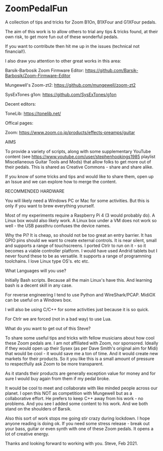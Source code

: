# ZoomPedalFun
A collection of tips and tricks for Zoom B1On, B1XFour and G1XFour pedals.

The aim of this work is to allow others to trial any tips & tricks found, at their own risk, to get more fun out of these wonderful pedals.

If you want to contribute then hit me up in the issues (technical not financial!).

I also draw you attention to other great works in this area:

Barsik-Barbosik Zoom Firmware Editor: https://github.com/Barsik-Barbosik/Zoom-Firmware-Editor

Mungewell's Zoom-zt2: https://github.com/mungewell/zoom-zt2

SysExTones g1on: https://github.com/SysExTones/g1on

Decent editors:

ToneLib: https://tonelib.net/

Offical pages:

Zoom: https://www.zoom.co.jp/products/effects-preamps/guitar

AIMS

To provide a variety of scripts, along with some supplementary YouTube content (see https://www.youtube.com/user/stephenhookings1985 playlist Miscellaneous Guitar Tools and Mods) that allow folks to get more out of their pedals. This is shared as Creative Commons - share and share alike.

If you know of some tricks and tips and would like to share them, open up an Issue and we can explore how to merge the content.

RECOMMENDED HARDWARE

You will likely need a Windows PC or Mac for some activities.
But this is only if you want to brew everything yourself.

Most of my experiments require a Raspberry Pi 4 (3 would probably do).
A Linux box would also likely work.
A Linux box under a VM does not work so well - the USB passthru confuses the device names.

Why the Pi?
It is cheap, so should not be too great an entry barrier.
It has GPIO pins should we want to create external controls.
It is near silent, small and supports a range of touchscreens.
I ported Ctrlr to run on it - so it becomes a viable controller platform.
I would have used Andrid tablets but I never found these to be as versatile.
It supports a range of programming toolchains.
I love Linux type OS's.
etc etc.

What Languages will you use?

Initially Bash scripts. Because all the main Linux's have this.
And learning bash is a decent skill in any case.

For reverse engineering I tend to use Python and WireShark/PCAP.
MidiOX can be useful on a Windows box.

I will also be using C/C++ for some activities just because it is so quick.

For Ctrlr we are forced (not in a bad way) to use Lua.

What do you want to get out of this Steve?

To share some useful tips and tricks with fellow musicians about how cool these Zoom pedals are.
I am not affiliated with Zoom, nor sponsored. Ideally if they would open up their Sysex (as per Dave Smith's original aim for Midi) that would be cool - it would save me a ton of time.
And it would create new markets for their products. So it you like this is a small amount of pressure to respectfully ask Zoom to be more transparent.

As it stands their products are generally exception value for money and for sure I would buy again from them if my pedal broke.

It would be cool to meet and collaborate with like minded people across our planet.
I open this NOT as competition with Mungewell but as a collaborative effort.
He prefers to keep C++ away from his work - no problems. And you see I added some content to his work.
And we both stand on the shoulders of Barsik.

Also this sort of work stops me going stir crazy during lockdown. I hope anyone reading is doing ok.
If you need some stress release - break out your bass, guitar or even synth with one of these Zoom pedals.
It opens a lot of creative energy.

Thanks and looking forward to working with you.
Steve, Feb 2021.
